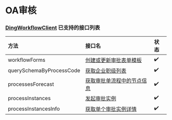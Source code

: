 OA审核
==========

### [DingWorkflowClient](https://github.com/EalenXie/sdk-all/blob/main/dingding-sdk/src/main/java/io/github/ealenxie/dingtalk/DingWorkflowClient.java) 已支持的接口列表

| 方法                       | 接口名                                                                                                           | 状态  |
|:-------------------------|:--------------------------------------------------------------------------------------------------------------|:----|
| workflowForms            | [创建或更新审批表单模板](https://open.dingtalk.com/document/orgapp/create-an-approval-form-template)                     | ✔️  |
| querySchemaByProcessCode | [获取企业职级列表](https://open.dingtalk.com/document/orgapp/obtain-the-form-schema)                                  | ✔️  |
| processesForecast        | [获取审批单流程中的节点信息](https://open.dingtalk.com/document/orgapp/approval-process-prediction)                        | ✔️  |
| processInstances         | [发起审批实例](https://open.dingtalk.com/document/orgapp/create-an-approval-instance)                               | ✔️  |
| processInstancesInfo     | [获取单个审批实例详情](https://open.dingtalk.com/document/orgapp/obtains-the-details-of-a-single-approval-instance-pop) | ✔️  |
